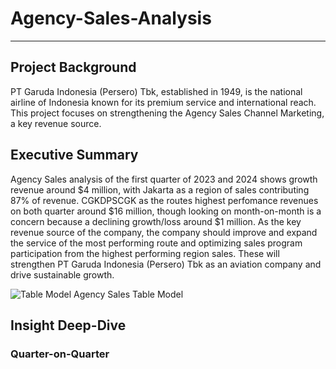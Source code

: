 # Agency-Sales-Analysis

***

## Project Background

PT Garuda Indonesia (Persero) Tbk, established in 1949, is the national airline of Indonesia known for its premium service and international reach. This project focuses on strengthening the Agency Sales Channel Marketing, a key revenue source.

## Executive Summary

Agency Sales analysis of the first quarter of 2023 and 2024 shows growth revenue around $4 million, with Jakarta as a region of sales contributing 87% of revenue. CGKDPSCGK as the routes highest perfomance revenues on both quarter around $16 million, though looking on month-on-month is a concern because a declining growth/loss around $1 million. As the key revenue source of the company, the company should improve and expand the service of the most performing route and optimizing sales program participation from the highest performing region sales. These will strengthen PT Garuda Indonesia (Persero) Tbk as an aviation company and drive sustainable growth.

![Table Model](https://github.com/user-attachments/assets/9c76096d-40fd-4866-8c32-fba87a28abcf)
Agency Sales Table Model

## Insight Deep-Dive

### Quarter-on-Quarter 
